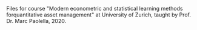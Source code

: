 Files for course "Modern econometric and statistical learning methods forquantitative asset management" at University of Zurich, taught by Prof. Dr. Marc Paolella, 2020.

